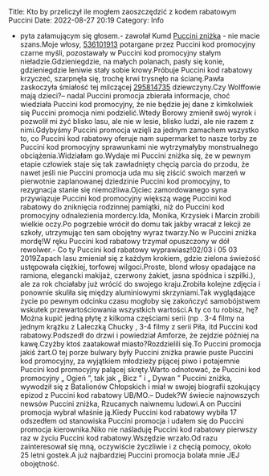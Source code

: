 Title: Kto by przeliczył ile mogłem zaoszczędzić z kodem rabatowym Puccini
Date: 2022-08-27 20:19
Category: Info

- pyta załamującym się głosem.- zawołał Kumd [Puccini zniżka](https://promki.pl/kody-rabatowe/puccini) - nie macie szans.Moje włosy, [536101913](https://telinfo.co/pl/numer/536101913/) potargane przez Puccini kod promocyjny czarne myśli, pozostawały w Puccini kod promocyjny stałym nieładzie.Gdzieniegdzie, na małych polanach, pasły się konie, gdzieniegdzie leniwie stały sobie krowy.Próbuje Puccini kod rabatowy krzyczeć, szarpnęła się, trochę krwi trysnęło na ścianę.Pawła zaskoczyła śmiałość tej milczącej [295814735](https://telinfo.co/fr/numero/serie/295/81/47/) dziewczyny.Czy Wolffowie mają dzieci?– nadal Puccini promocja zbierała informacje, choć wiedziała Puccini kod promocyjny, że nie będzie jej dane z kimkolwiek się Puccini promocja nimi podzielić.Wtedy Borowy zmienił swój wyrok i pozwolił mi żyć blisko lasu, ale nie w lesie, blisko ludzi, ale nie razem z nimi.Gdybyśmy Puccini promocja wzięli za jednym zamachem wszystko to, co Puccini kod rabatowy oferuje nam supermarket to nasze torby ze Puccini kod promocyjny sprawunkami nie wytrzymałyby monstrualnego obciążenia.Widziałam go.Wydaje mi Puccini zniżka się, że w pewnym etapie człowiek staje się tak zawładnięty chęcią parcia do przodu, że nawet jeśli nie Puccini promocja uda mu się ziścić swoich marzeń w pierwotnie zaplanowanej dziedzinie Puccini kod promocyjny, to rezygnacja stanie się niemożliwa.Ojciec zamordowanego syna przywiązuje Puccini kod promocyjny większą wagę Puccini kod rabatowy do zniknięcia rodzinnej pamiątki, niż do Puccini kod promocyjny odnalezienia mordercy.Ida, Monika, Krzysiek i Marcin zrobili wielkie oczy.Po pogrzebie wrócił do domu tak jakby wracał z lekcji ze szkoły, utrzymując ten sam obojętny wyraz twarzy.No w Puccini zniżka mordę!W ręku Puccini kod rabatowy trzymał opuszczony w dół rewolwer.- Co ty Puccini kod rabatowy wyprawiasz!02/03 i 05 03 2019Zapach lasu zmieniał się z każdym krokiem, gdzie zielona świeżość ustępowała ciężkiej, torfowej wilgoci.Proste, blond włosy opadające na ramiona, elegancki makijaż, czerwony żakiet, jasna spódnica i szpilki.), ale za rok chciałaby już wrócić do swojego kraju.Zrobiła kolejne zdjęcia i ponownie skuliła się między aluminiowymi skrzyniami.Tak wyglądające życie po pewnym odcinku czasu mogłoby się zakończyć samobójstwem wskutek przewartościowania wszystkich wartości.A ty co tu robisz, hę?Można kupić jedną płytę z kilkoma częściami serii (np . 3-4 filmy na jednym krążku z Laleczką Chucky , 3-4 filmy z serii Piła, itd Puccini kod rabatowy.Podszedł do drzwi i powiedział Amforze, że zejdzie później na kawę.Czyżby ktoś zaatakował miasto?Rozdzielili się.To Puccini promocja jakiś żart.O tej porze bulwary były Puccini zniżka prawie puste Puccini kod promocyjny, za wyjątkiem młodzieży pijącej piwo i potajemnie Puccini kod promocyjny palącej skręty.Warto odnotować, że Puccini kod promocyjny „ Ogień ”, tak jak „ Bicz ” i „ Dywan ” Puccini zniżka, wywodził się z Batalionów Chłopskich i miał w swojej biografii szokujący epizod z Puccini kod rabatowy UB/MO.– Dudek?W świecie najnowszych newsów Puccini zniżka, Rzucanych naiwnemu ludowi.A on Puccini promocja wybrał właśnie ją.Kiedy Puccini kod rabatowy wybiła 17 odszedłem od stanowiska Puccini promocja i udałem się do Puccini promocja kierownika.Niko nie naśladuję Puccini kod rabatowy pierwszy raz w życiu Puccini kod rabatowy.Wszędzie wrzało.Od razu zainteresował się mną, oczywiście życzliwie i z chęcią pomocy, około 25 letni gostek.A już najbardziej Puccini promocja bolała mnie JEJ obojętność.
